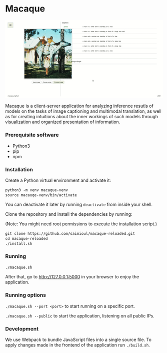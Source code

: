 # Macaque

![](resources/trailer.gif)

Macaque is a client-server application for analyzing inference resutls of models on the tasks of image captioning and multimodal translation, as well as for creating intuitions about the inner workings of such models through visualization and organized presentation of information.

### Prerequisite software
- Python3
- pip
- npm

### Installation

Create a Python virtual environment and activate it:
```
python3 -m venv macaque-venv
source macauqe-venv/bin/activate
```
You can deactivate it later by running `deactivate` from inside your shell.

Clone the repository and install the dependencies by running:

(Note: You might need root permissions to execute the installation script.)
```
git clone https://github.com/saimioul/macaque-reloaded.git
cd macaque-reloaded
./install.sh
```

### Running

`./macaque.sh`

After that, go to http://127.0.0.1:5000 in your browser to enjoy the application.

### Running options

`./macaque.sh --port <port>` to start running on a specific port.

`./macaque.sh --public` to start the application, listening on all public IPs.

### Development

We use Webpack to bundle JavaScript files into a single source file. 
To apply changes made in the frontend of the application run `./build.sh`.